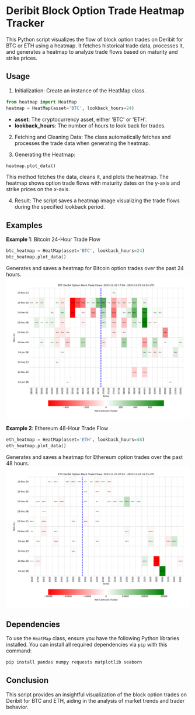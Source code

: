 # Deribit Block Option Trade Heatmap Tracker

This Python script visualizes the flow of block option trades on Deribit for BTC or ETH using a heatmap. It fetches historical trade data, processes it, and generates a heatmap to analyze trade flows based on maturity and strike prices.

## Usage
1. Initialization: Create an instance of the HeatMap class.

``` python
from heatmap import HeatMap
heatmap = HeatMap(asset='BTC', lookback_hours=24)
```
- **asset**: The cryptocurrency asset, either 'BTC' or 'ETH'.
- **lookback_hours**: The number of hours to look back for trades.

2. Fetching and Cleaning Data: The class automatically fetches and processes the trade data when generating the heatmap.

3. Generating the Heatmap:
```python
heatmap.plot_data()
```
This method fetches the data, cleans it, and plots the heatmap. The heatmap shows option trade flows with maturity dates on the y-axis and strike prices on the x-axis.

4. Result: The script saves a heatmap image visualizing the trade flows during the specified lookback period.

## Examples
**Example 1**: Bitcoin 24-Hour Trade Flow
``` python
btc_heatmap = HeatMap(asset='BTC', lookback_hours=24)
btc_heatmap.plot_data()
```
Generates and saves a heatmap for Bitcoin option trades over the past 24 hours.
![](img/btc.png)

**Example 2**: Ethereum 48-Hour Trade Flow
```python
eth_heatmap = HeatMap(asset='ETH', lookback_hours=48)
eth_heatmap.plot_data()
```
Generates and saves a heatmap for Ethereum option trades over the past 48 hours.
![](img/eth.png)


## Dependencies

To use the `HeatMap` class, ensure you have the following Python libraries installed. You can install all required dependencies via `pip` with this command:

```bash
pip install pandas numpy requests matplotlib seaborn
```

## Conclusion
This script provides an insightful visualization of the block option trades on Deribit for BTC and ETH, aiding in the analysis of market trends and trader behavior.






